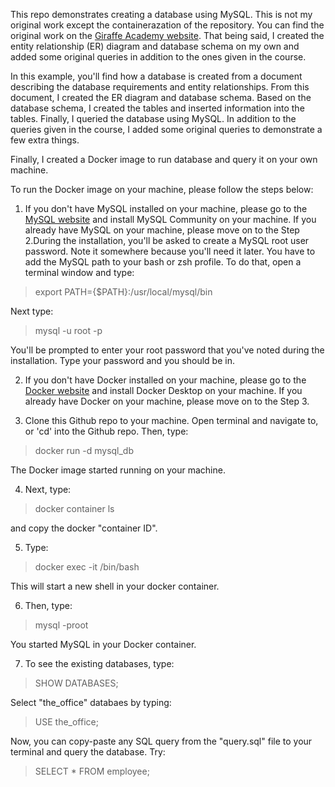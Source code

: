 This repo demonstrates creating a database using MySQL. This is not my original work except the containerazation of the repository. You can find the original work on the  [Giraffe Academy website](https://www.giraffeacademy.com/databases/sql/creating-company-database/). That being said, I created the entity relationship (ER) diagram and database schema on my own and added some original queries in addition to the ones given in the course.

In this example, you'll find how a database is created from a document describing the database requirements and entity relationships. From this document, I created the ER diagram and database schema. Based on the database schema, I created the tables and inserted information into the tables. Finally, I queried the database using MySQL. In addition to the queries given in the course, I added some original queries to demonstrate a few extra things.

Finally, I created a Docker image to run database and query it on your own machine.


To run the Docker image on your machine, please follow the steps below:

1. If you don't have MySQL installed on your machine, please go to the [MySQL website](https://dev.mysql.com/downloads/mysql/) and install MySQL Community on your machine. If you already have MySQL on your machine, please move on to the Step 2.During the installation, you'll be asked to create a MySQL root user password. Note it somewhere because you'll need it later. You have to add the MySQL path to your bash or zsh profile. To do that, open a terminal window and type:

> export PATH={$PATH}:/usr/local/mysql/bin

Next type:

> mysql -u root -p

You'll be prompted to enter your root password that you've noted during the installation. Type your password and you should be in.

2. If you don't have Docker installed on your machine, please go to the [Docker website](https://www.docker.com/products/docker-desktop/) and install Docker Desktop on your machine. If you already have Docker on your machine, please move on to the Step 3.

3. Clone this Github repo to your machine. Open terminal and navigate to, or 'cd' into the Github repo. Then, type:

> docker run -d mysql_db

The Docker image started running on your machine. 

4. Next, type:

> docker container ls

and copy the docker "container ID".

5. Type:

> docker exec -it <docker-container-id> /bin/bash

This will start a new shell in your docker container.

6. Then, type:

> mysql -proot

You started MySQL in your Docker container.

7. To see the existing databases, type:

> SHOW DATABASES;

Select "the_office" databaes by typing:

> USE the_office;

Now, you can copy-paste any SQL query from the "query.sql" file to your terminal and query the database. Try:

> SELECT * FROM employee;
